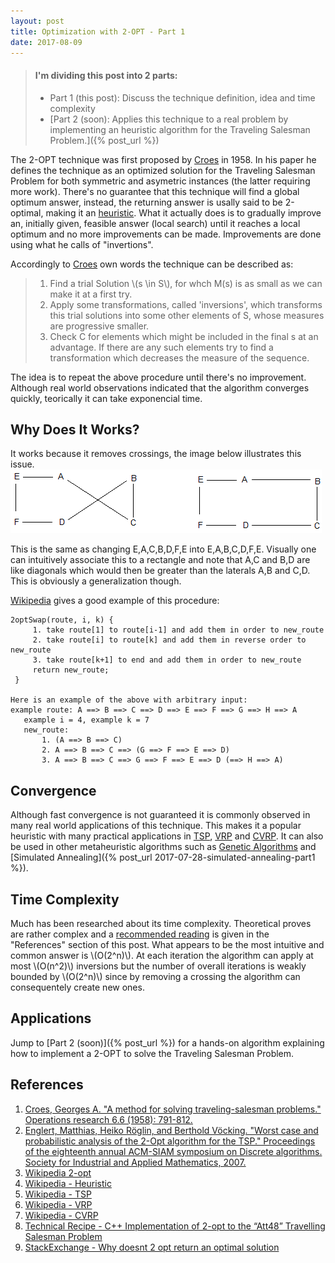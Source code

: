 ```yaml
---
layout: post
title: Optimization with 2-OPT - Part 1
date: 2017-08-09
---
```


> #### I'm dividing this post into 2 parts:
> - Part 1 (this post): Discuss the technique definition, idea and time complexity 
> - [Part 2 (soon): Applies this technique to a real problem by implementing an heuristic algorithm for the Traveling Salesman Problem.]({% post_url  %})

The 2-OPT technique was first proposed by [Croes](https://doi.org/10.1287/opre.6.6.791) in 1958. In his paper he defines the technique as an optimized solution for the Traveling Salesman Problem for both symmetric and asymetric instances (the latter requiring more work). There's no guarantee that this technique will find a global optimum answer, instead, the returning answer is usally said to be 2-optimal, making it an [heuristic](https://en.wikipedia.org/wiki/Heuristic). What it actually does is to gradually improve an, initially given, feasible answer (local search) until it reaches a local optimum and no more improvements can be made. Improvements are done using what he calls of "invertions".

Accordingly to [Croes](https://doi.org/10.1287/opre.6.6.791) own words the technique can be described as:
> 1. Find a trial Solution \\(s \in S\\), for whch M(s) is as small as we can make it at a first try.
> 1. Apply some transformations, called 'inversions', which transforms this trial solutions into some other elements of S, whose measures are progressive smaller.
> 1. Check C for elements which might be included in the final s at an advantage. If there are any such elements try to find a transformation which decreases the measure of the sequence.

The idea is to repeat the above procedure until there's no improvement. Although real world observations indicated that the algorithm converges quickly, teorically it can take exponencial time.

Why Does It Works?
---
It works because it removes crossings, the image below illustrates this issue.
![Removing crossings](/img/2opt.png)

This is the same as changing E,A,C,B,D,F,E into E,A,B,C,D,F,E. Visually one can intuitively associate this to a rectangle and note that A,C and B,D are like diagonals which would then be greater than the laterals A,B and C,D. This is obviously a generalization though.

[Wikipedia](https://en.wikipedia.org/wiki/2-opt) gives a good example of this procedure:  
```
2optSwap(route, i, k) {
     1. take route[1] to route[i-1] and add them in order to new_route
     2. take route[i] to route[k] and add them in reverse order to new_route
     3. take route[k+1] to end and add them in order to new_route
     return new_route;
 }

Here is an example of the above with arbitrary input:
example route: A ==> B ==> C ==> D ==> E ==> F ==> G ==> H ==> A  
   example i = 4, example k = 7  
   new_route:  
       1. (A ==> B ==> C)  
       2. A ==> B ==> C ==> (G ==> F ==> E ==> D)  
       3. A ==> B ==> C ==> G ==> F ==> E ==> D (==> H ==> A)
```

Convergence
---
Although fast convergence is not guaranteed it is commonly observed in many real world applications of this technique. This makes it a popular heuristic with many practical applications in [TSP](https://en.wikipedia.org/wiki/Travelling_salesman_problem), [VRP](https://en.wikipedia.org/wiki/Vehicle_routing_problem) and [CVRP](https://en.wikipedia.org/wiki/Vehicle_routing_problem). It can also be used in other metaheuristic algorithms such as [Genetic Algorithms](https://en.wikipedia.org/wiki/Genetic_algorithm) and [Simulated Annealing]({% post_url 2017-07-28-simulated-annealing-part1 %}).

Time Complexity
---
Much has been researched about its time complexity. Theoretical proves are rather complex and a [recommended reading](http://dl.acm.org/citation.cfm?id=1283522) is given in the "References" section of this post. What appears to be the most intuitive and common answer is \\(O(2^n)\\). At each iteration the algorithm can apply at most \\(O(n^2)\\) inversions but the number of overall iterations is weakly bounded by \\(O(2^n)\\) since by removing a crossing the algorithm can consequentely create new ones.

Applications
---
Jump to [Part 2 (soon)]({% post_url  %}) for a hands-on algorithm explaining how to implement a 2-OPT to solve the Traveling Salesman Problem. 

References
---
1. [Croes, Georges A. "A method for solving traveling-salesman problems." Operations research 6.6 (1958): 791-812.](https://doi.org/10.1287/opre.6.6.791)
1. [Englert, Matthias, Heiko Röglin, and Berthold Vöcking. "Worst case and probabilistic analysis of the 2-Opt algorithm for the TSP." Proceedings of the eighteenth annual ACM-SIAM symposium on Discrete algorithms. Society for Industrial and Applied Mathematics, 2007.](http://dl.acm.org/citation.cfm?id=1283522)
1. [Wikipedia 2-opt](https://en.wikipedia.org/wiki/2-opt)
1. [Wikipedia - Heuristic](https://en.wikipedia.org/wiki/Heuristic)
1. [Wikipedia - TSP](https://en.wikipedia.org/wiki/Travelling_salesman_problem)
1. [Wikipedia - VRP](https://en.wikipedia.org/wiki/Vehicle_routing_problem)
1. [Wikipedia - CVRP](https://en.wikipedia.org/wiki/Vehicle_routing_problem)
1. [Technical Recipe - C++ Implementation of 2-opt to the “Att48” Travelling Salesman Problem](http://www.technical-recipes.com/2012/applying-c-implementations-of-2-opt-to-travelling-salesman-problems/)
1. [StackExchange - Why doesnt 2 opt return an optimal solution](https://cs.stackexchange.com/questions/73784/why-doesnt-2-opt-return-an-optimal-solution)
